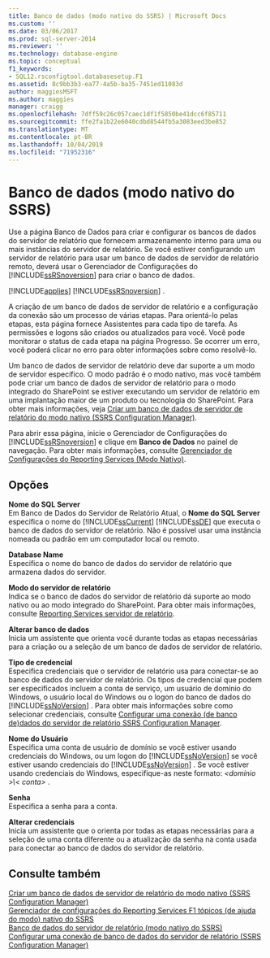 ```yaml
---
title: Banco de dados (modo nativo do SSRS) | Microsoft Docs
ms.custom: ''
ms.date: 03/06/2017
ms.prod: sql-server-2014
ms.reviewer: ''
ms.technology: database-engine
ms.topic: conceptual
f1_keywords:
- SQL12.rsconfigtool.databasesetup.F1
ms.assetid: 8c9bb3b3-ea77-4a5b-ba35-7451ed11083d
author: maggiesMSFT
ms.author: maggies
manager: craigg
ms.openlocfilehash: 7dff59c26c057caec1df1f5850be41dcc6f85711
ms.sourcegitcommit: ffe2fa1b22e6040cdbd8544fb5a3083eed3be852
ms.translationtype: MT
ms.contentlocale: pt-BR
ms.lasthandoff: 10/04/2019
ms.locfileid: "71952316"
---
```

# <a name="database-ssrs-native-mode"></a>Banco de dados (modo nativo do SSRS)
  Use a página Banco de Dados para criar e configurar os bancos de dados do servidor de relatório que fornecem armazenamento interno para uma ou mais instâncias do servidor de relatório. Se você estiver configurando um servidor de relatório para usar um banco de dados de servidor de relatório remoto, deverá usar o Gerenciador de Configurações do [!INCLUDE[ssRSnoversion](../../includes/ssrsnoversion-md.md)] para criar o banco de dados.  
  
 [!INCLUDE[applies](../../includes/applies-md.md)] [!INCLUDE[ssRSnoversion](../../includes/ssrsnoversion-md.md)] .  
  
 A criação de um banco de dados de servidor de relatório e a configuração da conexão são um processo de várias etapas. Para orientá-lo pelas etapas, esta página fornece Assistentes para cada tipo de tarefa. As permissões e logons são criados ou atualizados para você. Você pode monitorar o status de cada etapa na página Progresso. Se ocorrer um erro, você poderá clicar no erro para obter informações sobre como resolvê-lo.  
  
 Um banco de dados de servidor de relatório deve dar suporte a um modo de servidor específico. O modo padrão é o modo nativo, mas você também pode criar um banco de dados de servidor de relatório para o modo integrado do SharePoint se estiver executando um servidor de relatório em uma implantação maior de um produto ou tecnologia do SharePoint. Para obter mais informações, veja [Criar um banco de dados de servidor de relatório do modo nativo &#40;SSRS Configuration Manager&#41;](../../reporting-services/install-windows/ssrs-report-server-create-a-native-mode-report-server-database.md).  
  
 Para abrir essa página, inicie o Gerenciador de Configurações do [!INCLUDE[ssRSnoversion](../../includes/ssrsnoversion-md.md)] e clique em **Banco de Dados** no painel de navegação. Para obter mais informações, consulte [Gerenciador de Configurações do Reporting Services &#40;Modo Nativo&#41;](../../../2014/sql-server/install/reporting-services-configuration-manager-native-mode.md).  
  
## <a name="options"></a>Opções  
 **Nome do SQL Server**  
 Em Banco de Dados do Servidor de Relatório Atual, o **Nome do SQL Server** especifica o nome do [!INCLUDE[ssCurrent](../../includes/sscurrent-md.md)] [!INCLUDE[ssDE](../../includes/ssde-md.md)] que executa o banco de dados do servidor de relatório. Não é possível usar uma instância nomeada ou padrão em um computador local ou remoto.  
  
 **Database Name**  
 Especifica o nome do banco de dados do servidor de relatório que armazena dados do servidor.  
  
 **Modo do servidor de relatório**  
 Indica se o banco de dados do servidor de relatório dá suporte ao modo nativo ou ao modo integrado do SharePoint. Para obter mais informações, consulte [Reporting Services servidor de relatório](../../../2014/reporting-services/reporting-services-report-server.md).  
  
 **Alterar banco de dados**  
 Inicia um assistente que orienta você durante todas as etapas necessárias para a criação ou a seleção de um banco de dados de servidor de relatório.  
  
 **Tipo de credencial**  
 Especifica credenciais que o servidor de relatório usa para conectar-se ao banco de dados do servidor de relatório. Os tipos de credencial que podem ser especificados incluem a conta de serviço, um usuário de domínio do Windows, o usuário local do Windows ou o logon do banco de dados do [!INCLUDE[ssNoVersion](../../includes/ssnoversion-md.md)] . Para obter mais informações sobre como selecionar credenciais, consulte [Configurar uma conexão &#40;de banco de&#41;dados do servidor de relatório SSRS Configuration Manager](../../../2014/sql-server/install/configure-a-report-server-database-connection-ssrs-configuration-manager.md).  
  
 **Nome do Usuário**  
 Especifica uma conta de usuário de domínio se você estiver usando credenciais do Windows, ou um logon do [!INCLUDE[ssNoVersion](../../includes/ssnoversion-md.md)] se você estiver usando credenciais do [!INCLUDE[ssNoVersion](../../includes/ssnoversion-md.md)] . Se você estiver usando credenciais do Windows, especifique-as neste formato: *\<domínio >\\< conta\>* .  
  
 **Senha**  
 Especifica a senha para a conta.  
  
 **Alterar credenciais**  
 Inicia um assistente que o orienta por todas as etapas necessárias para a seleção de uma conta diferente ou a atualização da senha na conta usada para conectar ao banco de dados do servidor de relatório.  
  
## <a name="see-also"></a>Consulte também  
 [Criar um banco de dados de servidor de relatório do modo nativo &#40;SSRS Configuration Manager&#41;](../../reporting-services/install-windows/ssrs-report-server-create-a-native-mode-report-server-database.md)   
 [Gerenciador de configurações do Reporting Services F1 tópicos &#40;de ajuda do modo&#41; nativo do SSRS](../../../2014/sql-server/install/reporting-services-configuration-manager-f1-help-topics-ssrs-native-mode.md)   
 [Banco de dados do servidor de relatório &#40;modo nativo do SSRS&#41;](../../reporting-services/report-server/report-server-database-ssrs-native-mode.md)   
 [Configurar uma conexão de banco de dados do servidor de relatório &#40;SSRS Configuration Manager&#41;](../../../2014/sql-server/install/configure-a-report-server-database-connection-ssrs-configuration-manager.md)  
  
  
